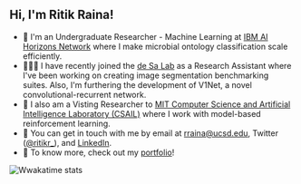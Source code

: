## Hi, I'm Ritik Raina!

- 🌱 I'm an Undergraduate Researcher - Machine Learning at [IBM AI Horizons Network](https://www.research.ibm.com/artificial-intelligence/horizons-network/) where I make microbial ontology classification scale efficiently.
- 👨🏼‍🔬 I have recently joined the [de Sa Lab](https://cogsci.ucsd.edu/~desa/index.html) as a Research Assistant where I've been working on creating image segmentation benchmarking suites. Also, I'm furthering the development of V1Net, a novel convolutional-recurrent network.
- 🎒 I also am a Visting Researcher to [MIT Computer Science and Artificial Intelligence Laboratory (CSAIL)](https://www.csail.mit.edu) where I work with model-based reinforcement learning.
- 💬 You can get in touch with me by email at [rraina@ucsd.edu](mailto:rraina@ucsd.edu), Twitter ([@ritikr_](https://twitter.com/ritik_r)), and [LinkedIn](https://www.linkedin.com/in/ritikraina/).
- 📌 To know more, check out my [portfolio](https://ritik.xyz)!

![Wwakatime stats](https://github-readme-stats-taupe-two.vercel.app/api/wakatime?username=rainarit&hide_title=true&hide_border=true&langs_count=5&v=2)
